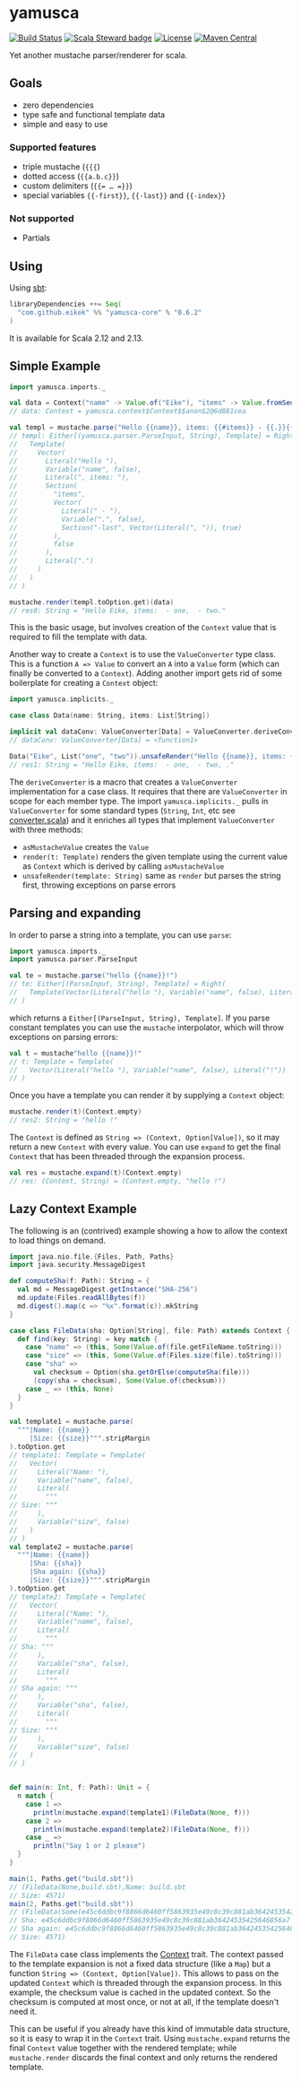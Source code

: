 yamusca
=======

[![Build Status](https://img.shields.io/travis/eikek/yamusca/master?style=flat-square)](https://travis-ci.org/eikek/yamusca)
[![Scala Steward badge](https://img.shields.io/badge/Scala_Steward-helping-blue.svg?style=flat-square&logo=data:image/png;base64,iVBORw0KGgoAAAANSUhEUgAAAA4AAAAQCAMAAAARSr4IAAAAVFBMVEUAAACHjojlOy5NWlrKzcYRKjGFjIbp293YycuLa3pYY2LSqql4f3pCUFTgSjNodYRmcXUsPD/NTTbjRS+2jomhgnzNc223cGvZS0HaSD0XLjbaSjElhIr+AAAAAXRSTlMAQObYZgAAAHlJREFUCNdNyosOwyAIhWHAQS1Vt7a77/3fcxxdmv0xwmckutAR1nkm4ggbyEcg/wWmlGLDAA3oL50xi6fk5ffZ3E2E3QfZDCcCN2YtbEWZt+Drc6u6rlqv7Uk0LdKqqr5rk2UCRXOk0vmQKGfc94nOJyQjouF9H/wCc9gECEYfONoAAAAASUVORK5CYII=)](https://scala-steward.org)
[![License](https://img.shields.io/github/license/eikek/yamusca.svg?style=flat-square&color=steelblue)](https://github.com/eikek/yamusca/blob/master/LICENSE.txt)
[![Maven Central](https://img.shields.io/maven-central/v/com.github.eikek/yamusca-core_2.13?color=blue&style=flat-square)](https://search.maven.org/artifact/com.github.eikek/yamusca-core_2.13)


Yet another mustache parser/renderer for scala.

Goals
-----

-   zero dependencies
-   type safe and functional template data
-   simple and easy to use

### Supported features

-   triple mustache (`{{{`)
-   dotted access (`{{a.b.c}}`)
-   custom delimiters (`{{= … =}}`)
-   special variables `{{-first}}`, `{{-last}}` and `{{-index}}`

### Not supported

-   Partials

Using
-----

Using [sbt](http://scala-sbt.org):

``` sbt
libraryDependencies ++= Seq(
  "com.github.eikek" %% "yamusca-core" % "0.6.2"
)
```

It is available for Scala 2.12 and 2.13.

Simple Example
--------------

```scala
import yamusca.imports._

val data = Context("name" -> Value.of("Eike"), "items" -> Value.fromSeq( List("one", "two").map(Value.of) ))
// data: Context = yamusca.context$Context$$anon$2@6d881cea

val templ = mustache.parse("Hello {{name}}, items: {{#items}} - {{.}}{{^-last}}, {{/-last}}{{/items}}.")
// templ: Either[(yamusca.parser.ParseInput, String), Template] = Right(
//   Template(
//     Vector(
//       Literal("Hello "),
//       Variable("name", false),
//       Literal(", items: "),
//       Section(
//         "items",
//         Vector(
//           Literal(" - "),
//           Variable(".", false),
//           Section("-last", Vector(Literal(", ")), true)
//         ),
//         false
//       ),
//       Literal(".")
//     )
//   )
// )

mustache.render(templ.toOption.get)(data)
// res0: String = "Hello Eike, items:  - one,  - two."
```

This is the basic usage, but involves creation of the `Context` value
that is required to fill the template with data.

Another way to create a `Context` is to use the `ValueConverter` type
class. This is a function `A => Value` to convert an `A` into a `Value`
form (which can finally be converted to a `Context`). Adding another
import gets rid of some boilerplate for creating a `Context` object:

```scala
import yamusca.implicits._

case class Data(name: String, items: List[String])

implicit val dataConv: ValueConverter[Data] = ValueConverter.deriveConverter[Data]
// dataConv: ValueConverter[Data] = <function1>

Data("Eike", List("one", "two")).unsafeRender("Hello {{name}}, items: {{#items}} - {{.}}, {{/items}}.")
// res1: String = "Hello Eike, items:  - one,  - two, ."
```

The `deriveConverter` is a macro that creates a `ValueConverter`
implementation for a case class. It requires that there are
`ValueConverter` in scope for each member type. The import
`yamusca.implicits._` pulls in `ValueConverter` for some standard types
(`String`, `Int`, etc see
[converter.scala](./modules/core/src/main/scala/yamusca/converter.scala))
and it enriches all types that implement `ValueConverter` with three
methods:

-   `asMustacheValue` creates the `Value`
-   `render(t: Template)` renders the given template using the current
    value as `Context` which is derived by calling `asMustacheValue`
-   `unsafeRender(template: String)` same as `render` but parses the
    string first, throwing exceptions on parse errors

Parsing and expanding
---------------------

In order to parse a string into a template, you can use `parse`:

```scala
import yamusca.imports._
import yamusca.parser.ParseInput

val te = mustache.parse("hello {{name}}!")
// te: Either[(ParseInput, String), Template] = Right(
//   Template(Vector(Literal("hello "), Variable("name", false), Literal("!")))
// )
```

which returns a `Either[(ParseInput, String), Template]`. If you parse
constant templates you can use the `mustache` interpolator, which will
throw exceptions on parsing errors:

```scala
val t = mustache"hello {{name}}!"
// t: Template = Template(
//   Vector(Literal("hello "), Variable("name", false), Literal("!"))
// )
```

Once you have a template you can render it by supplying a `Context`
object:

```scala
mustache.render(t)(Context.empty)
// res2: String = "hello !"
```

The `Context` is defined as `String => (Context, Option[Value])`, so it
may return a new `Context` with every value. You can use `expand` to get
the final `Context` that has been threaded through the expansion
process.

```scala
val res = mustache.expand(t)(Context.empty)
// res: (Context, String) = (Context.empty, "hello !")
```

Lazy Context Example
--------------------

The following is an (contrived) example showing a how to allow the
context to load things on demand.

```scala
import java.nio.file.{Files, Path, Paths}
import java.security.MessageDigest

def computeSha(f: Path): String = {
  val md = MessageDigest.getInstance("SHA-256")
  md.update(Files.readAllBytes(f))
  md.digest().map(c => "%x".format(c)).mkString
}

case class FileData(sha: Option[String], file: Path) extends Context {
  def find(key: String) = key match {
    case "name" => (this, Some(Value.of(file.getFileName.toString)))
    case "size" => (this, Some(Value.of(Files.size(file).toString)))
    case "sha" =>
      val checksum = Option(sha.getOrElse(computeSha(file)))
      (copy(sha = checksum), Some(Value.of(checksum)))
    case _ => (this, None)
  }
}

val template1 = mustache.parse(
  """|Name: {{name}}
     |Size: {{size}}""".stripMargin
).toOption.get
// template1: Template = Template(
//   Vector(
//     Literal("Name: "),
//     Variable("name", false),
//     Literal(
//       """
// Size: """
//     ),
//     Variable("size", false)
//   )
// )
val template2 = mustache.parse(
  """|Name: {{name}}
     |Sha: {{sha}}
     |Sha again: {{sha}}
     |Size: {{size}}""".stripMargin
).toOption.get
// template2: Template = Template(
//   Vector(
//     Literal("Name: "),
//     Variable("name", false),
//     Literal(
//       """
// Sha: """
//     ),
//     Variable("sha", false),
//     Literal(
//       """
// Sha again: """
//     ),
//     Variable("sha", false),
//     Literal(
//       """
// Size: """
//     ),
//     Variable("size", false)
//   )
// )


def main(n: Int, f: Path): Unit = {
  n match {
    case 1 =>
      println(mustache.expand(template1)(FileData(None, f)))
    case 2 =>
      println(mustache.expand(template2)(FileData(None, f)))
    case _ =>
      println("Say 1 or 2 please")
  }
}

main(1, Paths.get("build.sbt"))
// (FileData(None,build.sbt),Name: build.sbt
// Size: 4571)
main(2, Paths.get("build.sbt"))
// (FileData(Some(e45c6ddbc9f8866d6460ff5863935e49c8c39c881ab36424535425646856a7),build.sbt),Name: build.sbt
// Sha: e45c6ddbc9f8866d6460ff5863935e49c8c39c881ab36424535425646856a7
// Sha again: e45c6ddbc9f8866d6460ff5863935e49c8c39c881ab36424535425646856a7
// Size: 4571)
```

The `FileData` case class implements the
[Context](./src/main/scala/yamusca/context.scala) trait. The context
passed to the template expansion is not a fixed data structure (like a
`Map`) but a function `String => (Context, Option[Value])`. This
allows to pass on the updated `Context` which is threaded through the
expansion process. In this example, the checksum value is cached in
the updated context. So the checksum is computed at most once, or not
at all, if the template doesn\'t need it.

This can be useful if you already have this kind of immutable data
structure, so it is easy to wrap it in the `Context` trait. Using
`mustache.expand` returns the final `Context` value together with the
rendered template; while `mustache.render` discards the final context
and only returns the rendered template.
